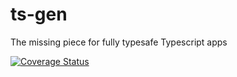 # ts-gen

The missing piece for fully typesafe Typescript apps

[![Coverage Status](https://coveralls.io/repos/github/krzkaczor/ts-gen/badge.svg?branch=master)](https://coveralls.io/github/krzkaczor/ts-gen?branch=master)
